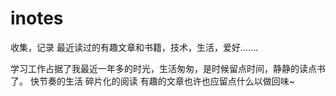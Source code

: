# inotes
收集，记录 最近读过的有趣文章和书籍，技术，生活，爱好.......

学习工作占据了我最近一年多的时光，生活匆匆，是时候留点时间，静静的读点书了。
快节奏的生活   碎片化的阅读   有趣的文章也许也应留点什么以做回味~
